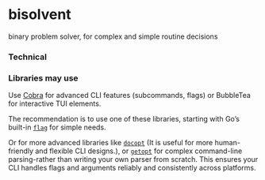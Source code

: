 # bisolvent
binary problem solver, for complex and simple routine decisions

### Technical

### Libraries may use
Use [Cobra](https://github.com/spf13/cobra) for advanced CLI features (subcommands, flags) or BubbleTea for interactive TUI elements.

The recommendation is to use one of these libraries, starting with Go’s built-in [`flag`](https://pkg.go.dev/flag) for simple needs.

Or for more advanced libraries like [`docopt`](https://github.com/docopt/docopt.go) (It is useful for more human-friendly and flexible CLI designs.), or [`getopt`](https://pkg.go.dev/github.com/pborman/getopt/v2) for complex command-line parsing-rather than writing your own parser from scratch. This ensures your CLI handles flags and arguments reliably and consistently across platforms.
